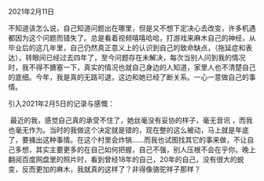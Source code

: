 2021年2月11日

不知道该怎么说，自己知道问题出在哪里，但是又不想下定决心去改变，许多机遇都因为这个问题而错失了。总是看着视频嘻嘻哈哈，打游戏来麻木自己的神经，从毕业后的这几年里，自己仍然真正意义上的认识到自己的致命缺点，（拖延症和表达），转眼间已经过去四年了，至今问题存在未解决，每次当别人问到我的情况时，我不得不搪塞一下，真实的情况也就自己身边的人知道，家里人也不清楚自己的底细。今年，我是真的无路可退，这边和她已经了断关系。一心一意做自己的事情。

引入2021年2月5日的记录与感慨：

​	最近的我，感觉自己真的承受不住了，她丝毫没有妥协的样子，毫无音讯 ，而我也毫无作为。当时的我做这个决定就是错的，现在整的这么被动，马上就是年底了，要捅出这种事情。在这个村里会炸锅……而我也试图找其它的事来做，不让自己多想，其实主要更多的在自己如何把握，自己不强，别人压根不会在乎你。晚上翻阅百度网盘里的照片时，看到曾经18年的自己，20年的自己，没有很大的蜕变，反而更加的麻木，我就真的这样了？非得像骆驼祥子那样？